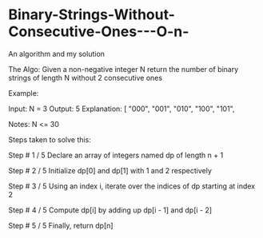 # Binary-Strings-Without-Consecutive-Ones---O-n-
An algorithm and my solution


The Algo: 
Given a non-negative integer N return the number of binary strings of length N without 2 consecutive ones

Example:

Input: N = 3
Output: 5
Explanation: [
    "000",
    "001",
    "010",
    "100",
    "101",

Notes: N <= 30



Steps taken to solve this: 

 Step # 1 / 5
Declare an array of integers named dp of length n + 1
 
 Step # 2 / 5
Initialize dp[0] and dp[1] with 1 and 2 respectively
 
 Step # 3 / 5
Using an index i, iterate over the indices of dp starting at index 2
 
 Step # 4 / 5
Compute dp[i] by adding up dp[i - 1] and dp[i - 2]
 
 Step # 5 / 5
Finally, return dp[n]
